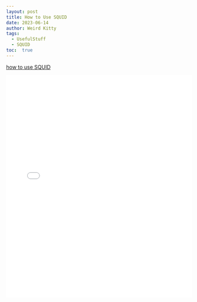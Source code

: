 ```yaml
---
layout: post
title: How to Use SQUID
date: 2023-06-14
author: Weird Kitty
tags: 
  - UsefulStuff 
  - SQUID
toc:  true
---
```


[how to use SQUID](https://github.com/WeirdKittyZ/WeirdKittyZ.github.io/blob/e29f8c0f690fb2d6ae771932c3628816825f442b/_post_file/squid.pdf)

<div style="width: 100%; height: 600px;">
  <iframe src="../squid.pdf" width="100%" height="100%" frameborder="0" allowfullscreen></iframe>
</div>


